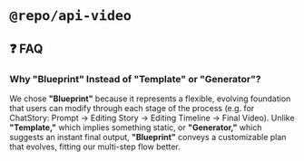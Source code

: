 # `@repo/api-video`

## ❓ FAQ

### Why "Blueprint" Instead of "Template" or "Generator"?

We chose **"Blueprint"** because it represents a flexible, evolving foundation that users can modify through each stage of the process (e.g. for ChatStory: Prompt → Editing Story → Editing Timeline → Final Video). Unlike **"Template,"** which implies something static, or **"Generator,"** which suggests an instant final output, **"Blueprint"** conveys a customizable plan that evolves, fitting our multi-step flow better.